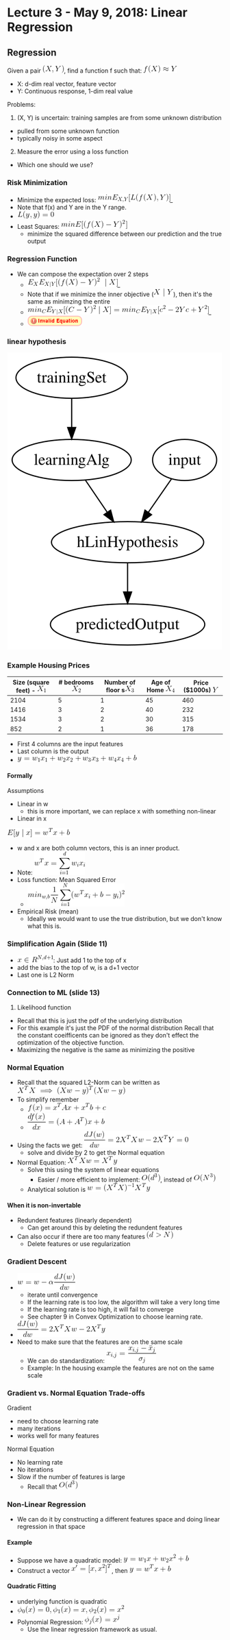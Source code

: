 # Lecture 3 - May 9, 2018: Linear Regression

## Regression

Given a pair ![latex-73f862e6-6ac1-4513-b844-23aff01bab5a](data/lecture3/latex-73f862e6-6ac1-4513-b844-23aff01bab5a.png), find a function f such that: ![latex-52812dcb-c7e9-4a82-8874-4f0c774ed172](data/lecture3/latex-52812dcb-c7e9-4a82-8874-4f0c774ed172.png)
- X: d-dim real vector, feature vector
- Y: Continuous response, 1-dim real value

Problems:
1. (X, Y) is uncertain: training samples are from some unknown distribution
  - pulled from some unknown function
  - typically noisy in some aspect
2. Measure the error using a loss function
  - Which one should we use?

### Risk Minimization
- Minimize the expected loss: ![latex-05e644a8-d66c-46c8-b2c9-c24785c402ec](data/lecture3/latex-05e644a8-d66c-46c8-b2c9-c24785c402ec.png)_
- Note that f(x) and Y are in the Y range.
- ![latex-213c1e92-cf6b-4f49-9d8f-677091bc6476](data/lecture3/latex-213c1e92-cf6b-4f49-9d8f-677091bc6476.png)
- Least Squares: ![latex-1fbc7384-cdf4-49b6-8ede-8590db05eb82](data/lecture3/latex-1fbc7384-cdf4-49b6-8ede-8590db05eb82.png)
  - minimize the squared difference between our prediction and the true output

### Regression Function
- We can compose the expectation over 2 steps
  - ![latex-7db39268-9398-4fad-b259-4e55fd72342e](data/lecture3/latex-7db39268-9398-4fad-b259-4e55fd72342e.png)_
  - Note that if we minimize the inner objective (![latex-4d143dc4-1c23-4716-aec7-46561d8a0920](data/lecture3/latex-4d143dc4-1c23-4716-aec7-46561d8a0920.png)), then it's the same as minimzing the entire
  - ![latex-5acbdba1-c17d-4615-b75e-ec100f254ba0](data/lecture3/latex-5acbdba1-c17d-4615-b75e-ec100f254ba0.png)_
  - ![latex-655c6029-f648-450a-9ea4-9cb3c75be6ab](data/lecture3/latex-655c6029-f648-450a-9ea4-9cb3c75be6ab.png)

### linear hypothesis


![graph-65f02134-30c1-47aa-9001-644cc895f4d0](data/lecture3/graph-65f02134-30c1-47aa-9001-644cc895f4d0.svg)

### Example Housing Prices

| Size (square feet) - ![latex-6e5a7dfa-2cef-4fec-b764-26fbab8a3958](data/lecture3/latex-6e5a7dfa-2cef-4fec-b764-26fbab8a3958.png) | # bedrooms ![latex-45ce1c22-b328-4053-a9ae-b071651d9f5a](data/lecture3/latex-45ce1c22-b328-4053-a9ae-b071651d9f5a.png) | Number of floor s![latex-e43bd680-7a0e-4277-add9-5454058e0d49](data/lecture3/latex-e43bd680-7a0e-4277-add9-5454058e0d49.png) | Age of Home ![latex-86bb691a-3f8b-4ef6-b31f-4cfe29e9798f](data/lecture3/latex-86bb691a-3f8b-4ef6-b31f-4cfe29e9798f.png) | Price ($1000s) ![latex-b2f14138-5461-4d64-8ff9-82664a17cf3a](data/lecture3/latex-b2f14138-5461-4d64-8ff9-82664a17cf3a.png) |
|-|-|-|-|-|
| 2104 | 5 | 1 | 45 | 460 |
| 1416 | 3 | 2 | 40 | 232 |
| 1534 | 3 | 2 | 30 | 315 |
| 852 | 2 | 1 | 36 | 178 |

- First 4 columns are the input features
- Last column is the output
- ![latex-a2b737a3-9191-4ff7-95a5-84f993334585](data/lecture3/latex-a2b737a3-9191-4ff7-95a5-84f993334585.png)

#### Formally

Assumptions
- Linear in w
  - this is more important, we can replace x with something non-linear
- Linear in x

![latex-39b13e3b-991e-4e2e-922a-5bff96aa83a4](data/lecture3/latex-39b13e3b-991e-4e2e-922a-5bff96aa83a4.png)
- w and x are both column vectors, this is an inner product.
- Note: ![latex-0b7ae29f-5245-4f44-8b9d-151805bf77fb](data/lecture3/latex-0b7ae29f-5245-4f44-8b9d-151805bf77fb.png)
- Loss function: Mean Squared Error
  - ![latex-062fe93d-ab69-412e-bd8b-99ba3a8e04fb](data/lecture3/latex-062fe93d-ab69-412e-bd8b-99ba3a8e04fb.png)
- Empirical Risk (mean)
  - Ideally we would want to use the true distribution, but we don't know what this is.

### Simplification Again (Slide 11)
- ![latex-e78995e1-fe83-406d-9c41-e72c594776fe](data/lecture3/latex-e78995e1-fe83-406d-9c41-e72c594776fe.png): Just add 1 to the top of x
- add the bias to the top of w, is a d+1 vector
- Last one is L2 Norm

### Connection to ML (slide 13)
1. Likelihood function
  - Recall that this is just the pdf of the underlying distribution
  - For this example it's just the PDF of the normal distribution
Recall that the constant coeifficents can be ignored as they don't effect the optimization of the objective function.
- Maximizing the negative is the same as minimizing the positive

### Normal Equation
- Recall that the squared L2-Norm can be written as ![latex-88a5b7f8-3713-4905-9104-87bfa8190e17](data/lecture3/latex-88a5b7f8-3713-4905-9104-87bfa8190e17.png)
- To simplify remember
  - ![latex-a01bc052-750d-427c-94dd-4806de39b42d](data/lecture3/latex-a01bc052-750d-427c-94dd-4806de39b42d.png)
  - ![latex-b8fb84c7-71af-41eb-b076-9813efc587ee](data/lecture3/latex-b8fb84c7-71af-41eb-b076-9813efc587ee.png)
- Using the facts we get: ![latex-3ca9f11a-51c1-475c-a7db-7824233c4325](data/lecture3/latex-3ca9f11a-51c1-475c-a7db-7824233c4325.png)
  - solve and divide by 2 to get the Normal equation
- Normal Equation: ![latex-def42be3-cf38-4b62-a519-1a76b3307573](data/lecture3/latex-def42be3-cf38-4b62-a519-1a76b3307573.png)
  - Solve this using the system of linear equations
    - Easier / more efficient to implement: ![latex-fe6f97f9-69e8-4940-b1f9-f02759149c6b](data/lecture3/latex-fe6f97f9-69e8-4940-b1f9-f02759149c6b.png), instead of ![latex-77db7bd2-7de6-4aba-93ca-59910a9821e4](data/lecture3/latex-77db7bd2-7de6-4aba-93ca-59910a9821e4.png)
  - Analytical solution is ![latex-3e3532a7-98cb-41ee-96ae-bdf1372c6da9](data/lecture3/latex-3e3532a7-98cb-41ee-96ae-bdf1372c6da9.png)

#### When it is non-invertable
- Redundent features (linearly dependent)
  - Can get around this by deleting the redundent features
- Can also occur if there are too many features ![latex-bfd75579-9c68-415b-9b08-31a24c3aab20](data/lecture3/latex-bfd75579-9c68-415b-9b08-31a24c3aab20.png)
  - Delete features or use regularization

### Gradient Descent
- ![latex-9aa92c15-5501-4609-9d7b-c0cf8768e367](data/lecture3/latex-9aa92c15-5501-4609-9d7b-c0cf8768e367.png)
  - iterate until convergence
  - If the learning rate is too low, the algorithm will take a very long time
  - If the learning rate is too high, it will fail to converge
  - See chapter 9 in Convex Optimization to choose learning rate.
- ![latex-2330f67d-12d8-47a6-a1ca-81f374d1bd84](data/lecture3/latex-2330f67d-12d8-47a6-a1ca-81f374d1bd84.png)
- Need to make sure that the features are on the same scale
  - We can do standardization: ![latex-0b2ba9e1-605a-4078-b5ab-d1402cf8609a](data/lecture3/latex-0b2ba9e1-605a-4078-b5ab-d1402cf8609a.png)
  - Example: In the housing example the features are not on the same scale

### Gradient vs. Normal Equation Trade-offs

Gradient
- need to choose learning rate
- many iterations
- works well for many features

Normal Equation
- No learning rate
- No iterations
- Slow if the number of features is large
  - Recall that ![latex-579f7a37-e9fc-45f2-924d-48df3aacb7e0](data/lecture3/latex-579f7a37-e9fc-45f2-924d-48df3aacb7e0.png)

### Non-Linear Regression
- We can do it by constructing a different features space and doing linear regression in that space

#### Example
- Suppose we have a quadratic model: ![latex-d297351e-2127-49a5-b2d6-c761f81d54a6](data/lecture3/latex-d297351e-2127-49a5-b2d6-c761f81d54a6.png)
- Construct a vector ![latex-c1df1a55-448f-4e4d-a1f0-dc12b096b19f](data/lecture3/latex-c1df1a55-448f-4e4d-a1f0-dc12b096b19f.png), then ![latex-cafebba3-8309-4ea6-bf84-166e983c1c4b](data/lecture3/latex-cafebba3-8309-4ea6-bf84-166e983c1c4b.png)

#### Quadratic Fitting
- underlying function is quadratic
- ![latex-9a8ec2c8-0e53-43a6-b56c-6a88d88fcc6e](data/lecture3/latex-9a8ec2c8-0e53-43a6-b56c-6a88d88fcc6e.png)
- Polynomial Regression: ![latex-18b34e42-e05a-443f-a570-29901cc0b413](data/lecture3/latex-18b34e42-e05a-443f-a570-29901cc0b413.png)
  - Use the linear regression framework as usual.
